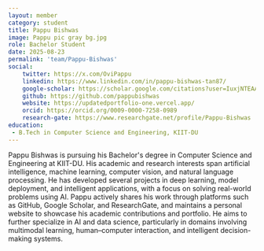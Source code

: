 ```yaml
---
layout: member
category: student
title: Pappu Bishwas
image: Pappu pic gray bg.jpg
role: Bachelor Student
date: 2025-08-23
permalink: 'team/Pappu-Bishwas'
social:
    twitter: https://x.com/OviPappu
    linkedin: https://www.linkedin.com/in/pappu-bishwas-tan87/
    google-scholar: https://scholar.google.com/citations?user=IuxjNTEAAAAJ&hl=en
    github: https://github.com/pappubishwas
    website: https://updatedportfolio-one.vercel.app/
    orcid: https://orcid.org/0009-0000-7258-0989
    research-gate: https://www.researchgate.net/profile/Pappu-Bishwas
education:
 - B.Tech in Computer Science and Engineering, KIIT-DU
---
```


Pappu Bishwas is pursuing his Bachelor's degree in Computer Science and Engineering at KIIT-DU. His academic and research interests span artificial intelligence, machine learning, computer vision, and natural language processing. He has developed several projects in deep learning, model deployment, and intelligent applications, with a focus on solving real-world problems using AI. Pappu actively shares his work through platforms such as GitHub, Google Scholar, and ResearchGate, and maintains a personal website to showcase his academic contributions and portfolio. He aims to further specialize in AI and data science, particularly in domains involving multimodal learning, human–computer interaction, and intelligent decision-making systems.
